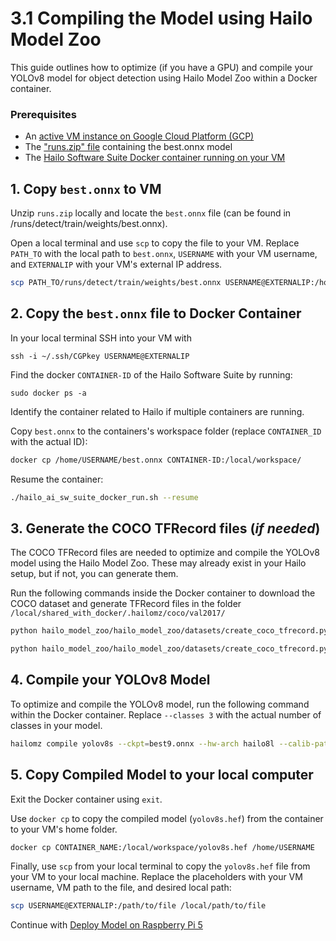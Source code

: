 # 3.1 Compiling the Model using Hailo Model Zoo

This guide outlines how to optimize (if you have a GPU) and compile your YOLOv8 model for object detection using Hailo Model Zoo within a Docker container.

### Prerequisites

- An [active VM instance on Google Cloud Platform (GCP)](https://github.com/marcory-hub/hailo/blob/main/create-and-connect-gcp-vm-instance-w-local-terminal.md)
- The ["runs.zip" file](https://github.com/marcory-hub/hailo/blob/main/hailo_YOLOv8s.ipynb) containing the best.onnx model
- The [Hailo Software Suite Docker container running on your VM](https://github.com/marcory-hub/hailo/blob/main/install-hailo-software-suite-on-google-cloud-VM-instance.md)

## 1. Copy `best.onnx` to VM
Unzip `runs.zip` locally and locate the `best.onnx` file (can be found in /runs/detect/train/weights/best.onnx).

Open a local terminal and use `scp` to copy the file to your VM. Replace `PATH_TO` with the local path to `best.onnx`, `USERNAME` with your VM username, and `EXTERNALIP` with your VM's external IP address.
```sh
scp PATH_TO/runs/detect/train/weights/best.onnx USERNAME@EXTERNALIP:/home/USERNAME
```

## 2. Copy the `best.onnx` file to Docker Container
In your local terminal SSH into your VM with
```
ssh -i ~/.ssh/CGPkey USERNAME@EXTERNALIP
```
Find the docker `CONTAINER-ID` of the Hailo Software Suite by running:
```
sudo docker ps -a
```
Identify the container related to Hailo if multiple containers are running. 

Copy `best.onnx` to the containers's workspace folder (replace `CONTAINER_ID` with the actual ID):
```sh
docker cp /home/USERNAME/best.onnx CONTAINER-ID:/local/workspace/
```
Resume the container:
```sh
./hailo_ai_sw_suite_docker_run.sh --resume
```
## 3. Generate the COCO TFRecord files (_if needed_)
The COCO TFRecord files are needed to optimize and compile the YOLOv8 model using the Hailo Model Zoo. These may already exist in your Hailo setup, but if not, you can generate them.

Run the following commands inside the Docker container to download the COCO dataset and generate TFRecord files in the folder `/local/shared_with_docker/.hailomz/coco/val2017/`
```sh
python hailo_model_zoo/hailo_model_zoo/datasets/create_coco_tfrecord.py val2017
```
```sh
python hailo_model_zoo/hailo_model_zoo/datasets/create_coco_tfrecord.py calib2017
```
## 4. Compile your YOLOv8 Model
To optimize and compile the YOLOv8 model, run the following command within the Docker container. Replace `--classes 3` with the actual number of classes in your model.
```sh
hailomz compile yolov8s --ckpt=best9.onnx --hw-arch hailo8l --calib-path /local/shared_with_docker/.hailomz/coco/val2017/ --classes 3 --performance
```
## 5. Copy Compiled Model to your local computer
Exit the Docker container using `exit`.

Use `docker cp` to copy the compiled model (`yolov8s.hef`) from the container to your VM's home folder.
```sh
docker cp CONTAINER_NAME:/local/workspace/yolov8s.hef /home/USERNAME
```
Finally, use `scp` from your local terminal to copy the `yolov8s.hef` file from your VM to your local machine. Replace the placeholders with your VM username, VM path to the file, and desired local path:
```sh
scp USERNAME@EXTERNALIP:/path/to/file /local/path/to/file
```

Continue with [Deploy Model on Raspberry Pi 5](deploy-model-on-raspberry-pi-5-ai-kit.md)